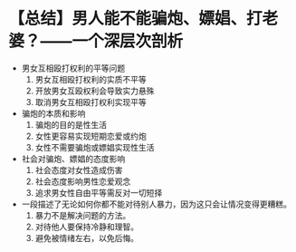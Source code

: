 # 【总结】男人能不能骗炮、嫖娼、打老婆？——一个深层次剖析

-   男女互相殴打权利的平等问题
    1.  男女互相殴打权利的实质不平等
    2.  开放男女互殴权利会导致实力悬殊
    3.  取消男女互相殴打权利实现平等
-   骗炮的本质和影响
    1.  骗炮的目的是性生活
    2.  女性更容易实现短期恋爱或约炮
    3.  女性不需要骗炮或嫖娼实现性生活
-   社会对骗炮、嫖娼的态度影响
    1.  社会态度对女性造成伤害
    2.  社会态度影响男性恋爱观念
    3.  追求男女性自由平等需反对一切短择
-   一段描述了无论如何你都不能对待别人暴力，因为这只会让情况变得更糟糕。
    1.  暴力不是解决问题的方法。
    2.  对待他人要保持冷静和理智。
    3.  避免被情绪左右，以免后悔。